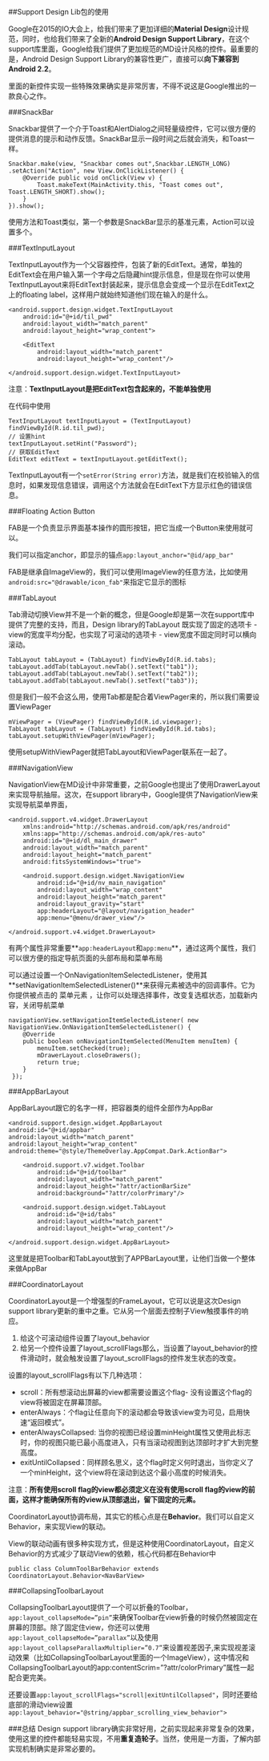 ##Support Design Lib包的使用

Google在2015的IO大会上，给我们带来了更加详细的**Material Design**设计规范，同时，也给我们带来了全新的**Android Design Support Library**，在这个support库里面，Google给我们提供了更加规范的MD设计风格的控件。最重要的是，Android Design Support Library的兼容性更广，直接可以**向下兼容到Android 2.2**。

里面的新控件实现一些特殊效果确实是非常厉害，不得不说这是Google推出的一款良心之作。

###SnackBar

Snackbar提供了一个介于Toast和AlertDialog之间轻量级控件，它可以很方便的提供消息的提示和动作反馈。SnackBar显示一段时间之后就会消失，和Toast一样。 

```
Snackbar.make(view, "Snackbar comes out",Snackbar.LENGTH_LONG) 
.setAction("Action", new View.OnClickListener() { 
    @Override public void onClick(View v) {
        Toast.makeText(MainActivity.this, "Toast comes out", Toast.LENGTH_SHORT).show();
    } 
}).show();

```
使用方法和Toast类似，第一个参数是SnackBar显示的基准元素，Action可以设置多个。

###TextInputLayout

TextInputLayout作为一个父容器控件，包装了新的EditText。通常，单独的EditText会在用户输入第一个字母之后隐藏hint提示信息，但是现在你可以使用TextInputLayout来将EditText封装起来，提示信息会变成一个显示在EditText之上的floating label，这样用户就始终知道他们现在输入的是什么。

```
<android.support.design.widget.TextInputLayout
    android:id="@+id/til_pwd"
    android:layout_width="match_parent"
    android:layout_height="wrap_content"> 

    <EditText
        android:layout_width="match_parent"
        android:layout_height="wrap_content"/>

</android.support.design.widget.TextInputLayout>

```
注意：**TextInputLayout是把EditText包含起来的，不能单独使用**

在代码中使用

```
TextInputLayout textInputLayout = (TextInputLayout) findViewById(R.id.til_pwd); 
// 设置hint
textInputLayout.setHint("Password");
// 获取EditText
EditText editText = textInputLayout.getEditText();
```

TextInputLayout有一个`setError(String error)`方法，就是我们在校验输入的信息时，如果发现信息错误，调用这个方法就会在EditText下方显示红色的错误信息。

###Floating Action Button

FAB是一个负责显示界面基本操作的圆形按钮，把它当成一个Button来使用就可以。

我们可以指定anchor，即显示的锚点`app:layout_anchor="@id/app_bar"`

FAB是继承自ImageView的，我们可以使用ImageView的任意方法，比如使用`android:src="@drawable/icon_fab"`来指定它显示的图标

###TabLayout

Tab滑动切换View并不是一个新的概念，但是Google却是第一次在support库中提供了完整的支持，而且，Design library的TabLayout 既实现了固定的选项卡 - view的宽度平均分配，也实现了可滚动的选项卡 - view宽度不固定同时可以横向滚动。

```
TabLayout tabLayout = (TabLayout) findViewById(R.id.tabs);
tabLayout.addTab(tabLayout.newTab().setText("tab1"));
tabLayout.addTab(tabLayout.newTab().setText("tab2"));
tabLayout.addTab(tabLayout.newTab().setText("tab3"));

```

但是我们一般不会这么用，使用Tab都是配合着ViewPager来的，所以我们需要设置ViewPager

```
mViewPager = (ViewPager) findViewById(R.id.viewpager);
TabLayout tabLayout = (TabLayout) findViewById(R.id.tabs);
tabLayout.setupWithViewPager(mViewPager);
```

使用setupWithViewPager就把TabLayout和ViewPager联系在一起了。

###NavigationView

NavigationView在MD设计中非常重要，之前Google也提出了使用DrawerLayout来实现导航抽屉。这次，在support library中，Google提供了NavigationView来实现导航菜单界面，

```
<android.support.v4.widget.DrawerLayout
    xmlns:android="http://schemas.android.com/apk/res/android"
    xmlns:app="http://schemas.android.com/apk/res-auto"
    android:id="@+id/dl_main_drawer"
    android:layout_width="match_parent"
    android:layout_height="match_parent"
    android:fitsSystemWindows="true">

    <android.support.design.widget.NavigationView
        android:id="@+id/nv_main_navigation"
        android:layout_width="wrap_content"
        android:layout_height="match_parent"
        android:layout_gravity="start"
        app:headerLayout="@layout/navigation_header"
        app:menu="@menu/drawer_view"/>

</android.support.v4.widget.DrawerLayout>
```

有两个属性非常重要**`app:headerLayout`和`app:menu`**，通过这两个属性，我们可以很方便的指定导航页面的头部布局和菜单布局

可以通过设置一个OnNavigationItemSelectedListener，使用其**setNavigationItemSelectedListener()**来获得元素被选中的回调事件。它为你提供被点击的 菜单元素 ，让你可以处理选择事件，改变复选框状态，加载新内容，关闭导航菜单

```
navigationView.setNavigationItemSelectedListener( new NavigationView.OnNavigationItemSelectedListener() {
    @Override 
    public boolean onNavigationItemSelected(MenuItem menuItem) { 
        menuItem.setChecked(true);
        mDrawerLayout.closeDrawers(); 
        return true; 
    }
 });
```
###AppBarLayout

AppBarLayout跟它的名字一样，把容器类的组件全部作为AppBar

```
<android.support.design.widget.AppBarLayout
android:id="@+id/appbar"
android:layout_width="match_parent"
android:layout_height="wrap_content"
android:theme="@style/ThemeOverlay.AppCompat.Dark.ActionBar"> 

    <android.support.v7.widget.Toolbar
        android:id="@+id/toolbar"
        android:layout_width="match_parent"
        android:layout_height="?attr/actionBarSize"
        android:background="?attr/colorPrimary"/>

    <android.support.design.widget.TabLayout
        android:id="@+id/tabs"
        android:layout_width="match_parent"
        android:layout_height="wrap_content"/>

</android.support.design.widget.AppBarLayout>

```

这里就是把Toolbar和TabLayout放到了APPBarLayout里，让他们当做一个整体来做AppBar

###CoordinatorLayout

CoordinatorLayout是一个增强型的FrameLayout，它可以说是这次Design support library更新的重中之重。它从另一个层面去控制子View触摸事件的响应。

1. 给这个可滚动组件设置了layout_behavior 
2. 给另一个控件设置了layout_scrollFlags那么，当设置了layout_behavior的控件滑动时，就会触发设置了layout_scrollFlags的控件发生状态的改变。

设置的layout_scrollFlags有以下几种选项：

* scroll：所有想滚动出屏幕的view都需要设置这个flag- 没有设置这个flag的view将被固定在屏幕顶部。
* enterAlways：个flag让任意向下的滚动都会导致该view变为可见，启用快速“返回模式”。
* enterAlwaysCollapsed: 当你的视图已经设置minHeight属性又使用此标志时，你的视图只能已最小高度进入，只有当滚动视图到达顶部时才扩大到完整高度。
* exitUntilCollapsed：同样顾名思义，这个flag时定义何时退出，当你定义了一个minHeight，这个view将在滚动到达这个最小高度的时候消失。

注意：**所有使用scroll flag的view都必须定义在没有使用scroll flag的view的前面，这样才能确保所有的view从顶部退出，留下固定的元素。**

CoordinatorLayout协调布局，其实它的核心点是在**Behavior**。我们可以自定义Behavior，来实现View的联动。

View的联动动画有很多种实现方式，但是这种使用CoordinatorLayout，自定义Behavior的方式减少了联动View的依赖，核心代码都在Behavior中

```
public class ColumnToolBarBehavior extends CoordinatorLayout.Behavior<NavBarView>

```

###CollapsingToolbarLayout

CollapsingToolbarLayout提供了一个可以折叠的Toolbar，`app:layout_collapseMode=”pin”`来确保Toolbar在view折叠的时候仍然被固定在屏幕的顶部。除了固定住view，你还可以使用`app:layout_collapseMode=”parallax”`以及使用`app:layout_collapseParallaxMultiplier=”0.7”`来设置视差因子,来实现视差滚动效果（比如CollapsingToolbarLayout里面的一个ImageView），这中情况和CollapsingToolbarLayout的app:contentScrim=”?attr/colorPrimary”属性一起配合更完美。

还要设置`app:layout_scrollFlags="scroll|exitUntilCollapsed"`，同时还要给底部的滑动view设置`app:layout_behavior="@string/appbar_scrolling_view_behavior">`

###总结
Design support library确实非常好用，之前实现起来非常复杂的效果，使用这里的控件都能轻易实现，不用**重复造轮子**。当然，使用是一方面，了解内部实现机制确实是非常必要的。